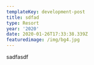 ```yaml
---
templateKey: development-post
title: sdfad
type: Resort
year: '2020'
date: 2020-01-26T17:33:38.339Z
featuredimage: /img/bg4.jpg
---
```

sadfasdf
